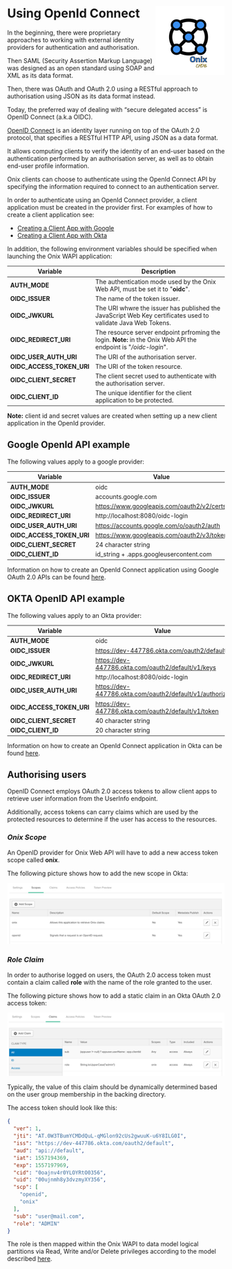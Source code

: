 # Using OpenId Connect <img src="./pics/ox.png" width="160" height="160" align="right">

In the beginning, there were proprietary approaches to working with external identity providers for authentication and authorisation. 

Then SAML (Security Assertion Markup Language) was designed as an open standard using SOAP and XML as its data format. 

Then, there was OAuth and OAuth 2.0 using a RESTful approach to authorisation using JSON as its data format instead.

Today, the preferred way of dealing with “secure delegated access” is OpenID Connect (a.k.a OIDC).

[OpenID Connect](https://openid.net/connect/) is an identity layer running on top of the OAuth 2.0 protocol, that specifies a RESTful HTTP API, using JSON as a data format.

 It allows computing clients to verify the identity of an end-user based on the authentication performed by an authorisation server, as well as to obtain end-user profile information.

 Onix clients can choose to authenticate using the OpenId Connect API by specifying the information required to connect to an authentication server.

 In order to authenticate using an OpenId Connect provider, a client application must be created in the provider first. For examples of how to create a client application see:
 - [Creating a Client App with Google](https://developers.google.com/identity/protocols/OpenIDConnect)
 - [Creating a Client App with Okta](https://developer.okta.com/blog/2017/03/21/spring-boot-oauth#create-an-openid-connect-app-in-okta)
 
 In addition, the following environment variables should be specified when launching the Onix WAPI application:

 | Variable | Description | 
 |---|---|
 | __AUTH_MODE__ | The authentication mode used by the Onix Web API, must be set it to "__oidc__". |
 | __OIDC_ISSUER__ | The name of the token issuer. |
 | __OIDC_JWKURL__ | The URI whwre the issuer has published the JavaScript Web Key certificates used to validate Java Web Tokens. |
 | __OIDC_REDIRECT_URI__ | The resource server endpoint prfroming the login. __Note:__ in the Onix Web API the endpoint is "_/oidc-login_". |
| __OIDC_USER_AUTH_URI__ | The URI of the authorisation server. |
| __OIDC_ACCESS_TOKEN_URI__ | The URI of the token resource. |
| __OIDC_CLIENT_SECRET__ | The client secret used to authenticate with the authorisation server. |
| __OIDC_CLIENT_ID__ | The unique identifier for the client application to be protected. |

__Note:__ client id and secret values are created when setting up a new client application in the OpenId provider.

## Google OpenId API example

The following values apply to a google provider:

| Variable | Value |
|---|---|
| __AUTH_MODE__ | oidc |
| __OIDC_ISSUER__ | accounts.google.com |
| __OIDC_JWKURL__ | https://www.googleapis.com/oauth2/v2/certs |
| __OIDC_REDIRECT_URI__ | http://localhost:8080/oidc-login |
| __OIDC_USER_AUTH_URI__ | https://accounts.google.com/o/oauth2/auth |
| __OIDC_ACCESS_TOKEN_URI__ | https://www.googleapis.com/oauth2/v3/token |
| __OIDC_CLIENT_SECRET__ | 24 character string |
| __OIDC_CLIENT_ID__ | id_string + .apps.googleusercontent.com |

Information on how to create an OpenId Connect application using Google OAuth 2.0 APIs can be found [here](https://developers.google.com/identity/protocols/OpenIDConnect).

## OKTA OpenID API example

The following values apply to an Okta provider:

| Variable | Value |
|---|---|
| __AUTH_MODE__ | oidc |
| __OIDC_ISSUER__ | https://dev-447786.okta.com/oauth2/default |
| __OIDC_JWKURL__ | https://dev-447786.okta.com/oauth2/default/v1/keys |
| __OIDC_REDIRECT_URI__ | http://localhost:8080/oidc-login |
| __OIDC_USER_AUTH_URI__ | https://dev-447786.okta.com/oauth2/default/v1/authorize |
| __OIDC_ACCESS_TOKEN_URI__ | https://dev-447786.okta.com/oauth2/default/v1/token |
| __OIDC_CLIENT_SECRET__ | 40 character string|
| __OIDC_CLIENT_ID__ | 20 character string |

Information on how to create an OpenId Connect application in Okta can be found [here](https://developer.okta.com/blog/2017/03/21/spring-boot-oauth#create-an-openid-connect-app-in-okta).

## Authorising users

OpenID Connect employs OAuth 2.0 access tokens to allow client apps to retrieve user information from the UserInfo endpoint.

Additionally, access tokens can carry claims which are used by the protected resources to determine if the user has access to the resources.

### ___Onix Scope___
An OpenID provider for Onix Web API will have to add a new access token scope called __onix__.

The following picture shows how to add the new scope in Okta:

![Creating an Onix scope](./pics/onix_scope.png "Creating an Onix scope")

### ___Role Claim___
In order to authorise logged on users, the OAuth 2.0 access token must contain a claim called __role__ with the name of the role granted to the user.

The following picture shows how to add a static claim in an Okta OAuth 2.0 access token:

![Adding a role claim](./pics/role_claim.png "Adding role claim to the access token")

Typically, the value of this claim should be dynamically determined based on the user group membership in the backing  directory.

The access token should look like this:

```json
{
  "ver": 1,
  "jti": "AT.0W3TBumYCMDdQuL-qMGlon92cUs2gwuuK-u6Y8ILG0I",
  "iss": "https://dev-447786.okta.com/oauth2/default",
  "aud": "api://default",
  "iat": 1557194369,
  "exp": 1557197969,
  "cid": "0oajnv4r0YLOYRtO0356",
  "uid": "00ujnmh8y3dvzmyXY356",
  "scp": [
    "openid",
    "onix"
  ],
  "sub": "user@mail.com",
  "role": "ADMIN"
}
```

The role is then mapped within the Onix WAPI to data model logical partitions via Read, Write and/or Delete privileges according to the model described [here](./rbac.md).
